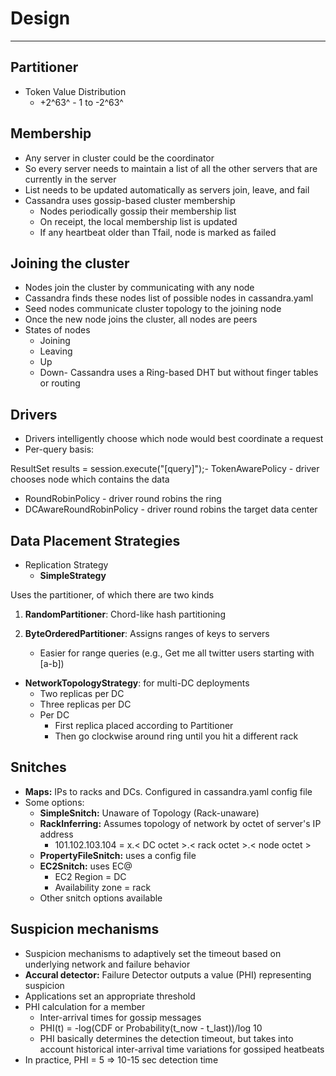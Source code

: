 # Design

---

## Partitioner

- Token Value Distribution
  - +2^63^ - 1 to -2^63^

## Membership

- Any server in cluster could be the coordinator
- So every server needs to maintain a list of all the other servers that are currently in the server
- List needs to be updated automatically as servers join, leave, and fail
- Cassandra uses gossip-based cluster membership
  - Nodes periodically gossip their membership list
  - On receipt, the local membership list is updated
  - If any heartbeat older than Tfail, node is marked as failed

## Joining the cluster

- Nodes join the cluster by communicating with any node
- Cassandra finds these nodes list of possible nodes in cassandra.yaml
- Seed nodes communicate cluster topology to the joining node
- Once the new node joins the cluster, all nodes are peers
- States of nodes
  - Joining
  - Leaving
  - Up
  - Down-  Cassandra uses a Ring-based DHT but without finger tables or routing

## Drivers

- Drivers intelligently choose which node would best coordinate a request
- Per-query basis:

ResultSet results = session.execute("[query]");-  TokenAwarePolicy - driver chooses node which contains the data

- RoundRobinPolicy - driver round robins the ring
- DCAwareRoundRobinPolicy - driver round robins the target data center

## Data Placement Strategies

- Replication Strategy
  - **SimpleStrategy**

Uses the partitioner, of which there are two kinds

1. **RandomPartitioner**: Chord-like hash partitioning

2. **ByteOrderedPartitioner**: Assigns ranges of keys to servers
    - Easier for range queries (e.g., Get me all twitter users starting with [a-b])

- **NetworkTopologyStrategy**: for multi-DC deployments
  - Two replicas per DC
  - Three replicas per DC
  - Per DC
    - First replica placed according to Partitioner
    - Then go clockwise around ring until you hit a different rack

## Snitches

- **Maps:** IPs to racks and DCs. Configured in cassandra.yaml config file
- Some options:
  - **SimpleSnitch:** Unaware of Topology (Rack-unaware)
  - **RackInferring:** Assumes topology of network by octet of server's IP address
    - 101.102.103.104 = x.< DC octet >.< rack octet >.< node octet >
  - **PropertyFileSnitch:** uses a config file
  - **EC2Snitch:** uses EC@
    - EC2 Region = DC
    - Availability zone = rack
  - Other snitch options available

## Suspicion mechanisms

- Suspicion mechanisms to adaptively set the timeout based on underlying network and failure behavior
- **Accural detector:** Failure Detector outputs a value (PHI) representing suspicion
- Applications set an appropriate threshold
- PHI calculation for a member
  - Inter-arrival times for gossip messages
  - PHI(t) = -log(CDF or Probability(t_now - t_last))/log 10
  - PHI basically determines the detection timeout, but takes into account historical inter-arrival time variations for gossiped heatbeats
- In practice, PHI = 5 => 10-15 sec detection time
